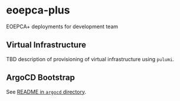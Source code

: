 # eoepca-plus

EOEPCA+ deployments for development team

## Virtual Infrastructure

TBD description of provisioning of virtual infrastructure using `pulumi`.

## ArgoCD Bootstrap

See [README in `argocd` directory](argocd/README.md).
